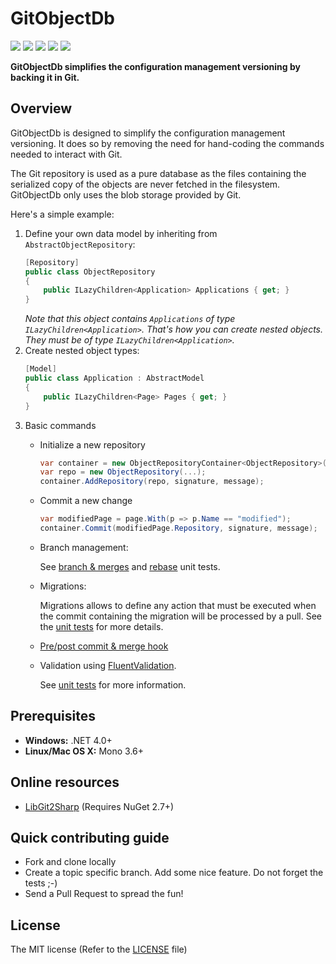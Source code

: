 # GitObjectDb

[![](https://ci.appveyor.com/api/projects/status/github/frblondin/gitobjectdb)](https://ci.appveyor.com/project/frblondin/gitobjectdb)
[![](https://sonarcloud.io/api/project_badges/measure?project=GitObjectDb&metric=alert_status)](https://sonarcloud.io/dashboard/index/GitObjectDb)
[![](https://sonarcloud.io/api/project_badges/measure?project=GitObjectDb&metric=bugs)](https://sonarcloud.io/project/issues?id=GitObjectDb&resolved=false&types=BUG)
[![](https://sonarcloud.io/api/project_badges/measure?project=GitObjectDb&metric=coverage)](https://sonarcloud.io/component_measures?id=GitObjectDb&metric=Coverage)
[![](https://sonarcloud.io/api/project_badges/measure?project=GitObjectDb&metric=code_smells)](https://sonarcloud.io/project/issues?id=GitObjectDb&resolved=false&types=CODE_SMELL)

**GitObjectDb simplifies the configuration management versioning by backing it in Git.**

## Overview

GitObjectDb is designed to simplify the configuration management versioning. It does so by removing the need for hand-coding the commands needed to interact with Git.

The Git repository is used as a pure database as the files containing the serialized copy of the objects are never fetched in the filesystem. GitObjectDb only uses the blob storage provided by Git.

Here's a simple example:
1. Define your own data model by inheriting from `AbstractObjectRepository`:
    ```cs
    [Repository]
    public class ObjectRepository
    {
        public ILazyChildren<Application> Applications { get; }
    }
    ```
    _Note that this object contains `Applications` of type `ILazyChildren<Application>`. That's how you can create nested objects. They must be of type `ILazyChildren<Application>`._
2. Create nested object types:
    ```cs
    [Model]
    public class Application : AbstractModel
    {
        public ILazyChildren<Page> Pages { get; }
    }
    ```
3. Basic commands
   - Initialize a new repository
        ```cs
        var container = new ObjectRepositoryContainer<ObjectRepository>(serviceProvider, path);
        var repo = new ObjectRepository(...);
        container.AddRepository(repo, signature, message);
        ```
   - Commit a new change
        ```cs
        var modifiedPage = page.With(p => p.Name == "modified");
        container.Commit(modifiedPage.Repository, signature, message);
        ```
    - Branch management:
        
        See [branch & merges](https://github.com/frblondin/GitObjectDb/blob/master/GitObjectDb.Tests/Models/ObjectRepositoryTests.Branch.cs) and [rebase](https://github.com/frblondin/GitObjectDb/blob/master/GitObjectDb.Tests/Models/ObjectRepositoryTests.Rebase.cs) unit tests.
    - Migrations:
        
        Migrations allows to define any action that must be executed when the commit containing the migration will be processed by a pull. See the [unit tests](https://github.com/frblondin/GitObjectDb/blob/master/GitObjectDb.Tests/Migrations/MigrationTests.cs) for more details.
    - [Pre/post commit & merge hook](https://github.com/frblondin/GitObjectDb/blob/master/GitObjectDb.Tests/Git/Hooks/GitHooksTests.cs)
	- Validation using [FluentValidation](https://github.com/JeremySkinner/FluentValidation).
        
        See [unit tests](https://github.com/frblondin/GitObjectDb/blob/master/GitObjectDb.Tests/Validations/ModelValidationTests.cs) for more information.

## Prerequisites

 - **Windows:** .NET 4.0+
 - **Linux/Mac OS X:** Mono 3.6+

## Online resources

 - [LibGit2Sharp][LibGit2Sharp] (Requires NuGet 2.7+)

 [LibGit2Sharp]: https://github.com/libgit2/libgit2sharp

## Quick contributing guide

 - Fork and clone locally
 - Create a topic specific branch. Add some nice feature. Do not forget the tests ;-)
 - Send a Pull Request to spread the fun!

## License

The MIT license (Refer to the [LICENSE][license] file)

 [license]: https://github.com/frblondin/GitObjectDb/blob/master/LICENSE
